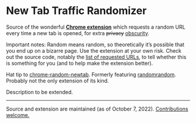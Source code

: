 # New Tab Traffic Randomizer

Source of the wonderful [**Chrome extension**](https://chrome.google.com/webstore/detail/new-tab-traffic-randomize/onjkjeianfmpinhbdaibbbhejnffcika) which requests a random URL every time a new tab is opened, for extra <del>privacy</del> <ins>obscurity</ins>.

Important notes: Random means random, so theoretically it’s possible that you end up on a bizarre page. Use the extension at your own risk. Check out the source code, notably the [list of requested URLs](https://github.com/j9t/new-tab-traffic-randomizer/blob/master/nttr.js#L14), to tell whether this is something for you (and to help make the extension better).

Hat tip to [chrome-random-newtab](https://github.com/jimschubert/chrome-random-newtab). Formerly featuring [randomrandom](https://github.com/yozlet/randomrandom). Probably not the only extension of its kind.

Description to be extended.

----

Source and extension are maintained (as of October 7, 2022). [Contributions welcome.](https://github.com/j9t/new-tab-traffic-randomizer/issues/new)